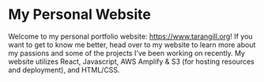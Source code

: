 # My Personal Website

Welcome to my personal portfolio website: https://www.tarangill.org!
If you want to get to know me better, head over to my website to learn more about my passions and 
some of the projects I've been working on recently. My website utilizes React, 
Javascript, AWS Amplify & S3 (for hosting resources and deployment), and HTML/CSS.





